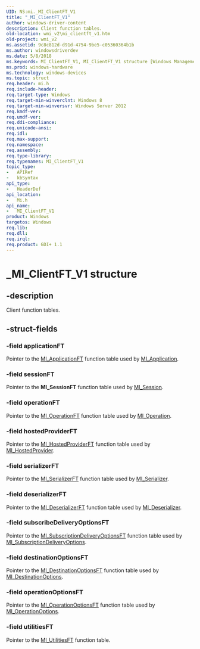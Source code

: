 ```yaml
---
UID: NS:mi._MI_ClientFT_V1
title: "_MI_ClientFT_V1"
author: windows-driver-content
description: Client function tables.
old-location: wmi_v2\mi_clientft_v1.htm
old-project: wmi_v2
ms.assetid: 9c8c812d-d91d-4754-9be5-c05360364b1b
ms.author: windowsdriverdev
ms.date: 5/8/2018
ms.keywords: MI_ClientFT_V1, MI_ClientFT_V1 structure [Windows Management Infrastructure (MI)], _MI_ClientFT_V1, mi/MI_ClientFT_V1, mi/mi_clientFT_V1, mi_clientFT_V1, mi_clientFT_V1 structure pointer [Windows Management Infrastructure (MI)], wmi._mi_clientft_v1, wmi_v2.mi_clientft_v1
ms.prod: windows-hardware
ms.technology: windows-devices
ms.topic: struct
req.header: mi.h
req.include-header: 
req.target-type: Windows
req.target-min-winverclnt: Windows 8
req.target-min-winversvr: Windows Server 2012
req.kmdf-ver: 
req.umdf-ver: 
req.ddi-compliance: 
req.unicode-ansi: 
req.idl: 
req.max-support: 
req.namespace: 
req.assembly: 
req.type-library: 
req.typenames: MI_ClientFT_V1
topic_type:
-	APIRef
-	kbSyntax
api_type:
-	HeaderDef
api_location:
-	Mi.h
api_name:
-	MI_ClientFT_V1
product: Windows
targetos: Windows
req.lib: 
req.dll: 
req.irql: 
req.product: GDI+ 1.1
---
```


# _MI_ClientFT_V1 structure


## -description


Client function tables.


## -struct-fields




### -field applicationFT

Pointer to the <a href="https://msdn.microsoft.com/0c7d3902-a180-4d71-a223-8f8a68bc9d0b">MI_ApplicationFT</a> function table 
      used by <a href="https://msdn.microsoft.com/da486ade-88ef-40c4-8151-356e718da7db">MI_Application</a>.


### -field sessionFT

Pointer to the <b>MI_SessionFT</b> function table used by 
      <a href="https://msdn.microsoft.com/68a69321-0aa9-423e-a72f-aa2f4dee2d51">MI_Session</a>.


### -field operationFT

Pointer to the <a href="https://msdn.microsoft.com/925cd972-61fc-466d-a2a6-e315ef3fc499">MI_OperationFT</a> function table 
      used by <a href="https://msdn.microsoft.com/a62b3656-c281-4f30-9690-de453df9f2db">MI_Operation</a>.


### -field hostedProviderFT

Pointer to the <a href="https://msdn.microsoft.com/148c4f5a-277a-41fa-b801-34884fbf3225">MI_HostedProviderFT</a> function 
      table used by <a href="https://msdn.microsoft.com/e63283b4-82eb-4bf4-a2f8-f7db29ccb6da">MI_HostedProvider</a>.


### -field serializerFT

Pointer to the <a href="https://msdn.microsoft.com/bf97fff0-0a3d-4326-90a4-c329a06d5741">MI_SerializerFT</a> function table 
      used by <a href="https://msdn.microsoft.com/396b01f2-5238-4cc1-baf2-b602967e4333">MI_Serializer</a>.


### -field deserializerFT

Pointer to the <a href="https://msdn.microsoft.com/dcd2b458-7c25-47a8-a324-43fc1456fcec">MI_DeserializerFT</a> function 
      table used by <a href="https://msdn.microsoft.com/0d2d8f3b-9567-418f-a789-a34b85c114fd">MI_Deserializer</a>.


### -field subscribeDeliveryOptionsFT

Pointer to the 
      <a href="https://msdn.microsoft.com/b6f5406a-2abe-4cab-b257-185d77e1fb0e">MI_SubscriptionDeliveryOptionsFT</a> 
      function table used by 
      <a href="https://msdn.microsoft.com/aaed635c-ee53-4307-a5b4-e9d3bd2e7c21">MI_SubscriptionDeliveryOptions</a>.


### -field destinationOptionsFT

Pointer to the <a href="https://msdn.microsoft.com/e6cf4d82-8820-40d5-924a-e4270252807d">MI_DestinationOptionsFT</a> 
      function table used by 
      <a href="https://msdn.microsoft.com/7f835ff4-3917-497c-bfe9-ca335cc35938">MI_DestinationOptions</a>.


### -field operationOptionsFT

Pointer to the <a href="https://msdn.microsoft.com/ed84d3bc-2cb0-4052-902d-96a3ab3a3ba4">MI_OperationOptionsFT</a> 
      function table used by 
      <a href="https://msdn.microsoft.com/60445a53-c40c-4d0a-9650-21d0c7f3bbf6">MI_OperationOptions</a>.


### -field utilitiesFT

Pointer to the <a href="https://msdn.microsoft.com/4f82b7b3-833c-42e8-a80c-2d057fc34fe4">MI_UtilitiesFT</a> function 
      table.

